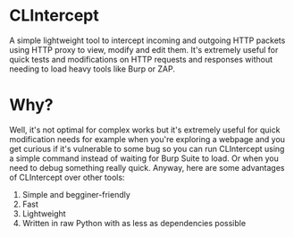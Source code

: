 # CLIntercept

A simple lightweight tool to intercept incoming and outgoing HTTP packets using HTTP proxy to view, modify and edit them. It's extremely useful for quick tests and modifications on HTTP requests and responses without needing to load heavy tools like Burp or ZAP. 

# Why?

Well, it's not optimal for complex works but it's extremely useful for quick modification needs for example when you're exploring a webpage and you get curious if it's vulnerable to some bug so you can run CLIntercept using a simple command instead of waiting for Burp Suite to load. Or when you need to debug something really quick. Anyway, here are some advantages of CLIntercept over other tools:
1. Simple and begginer-friendly
2. Fast
3. Lightweight
4. Written in raw Python with as less as dependencies possible